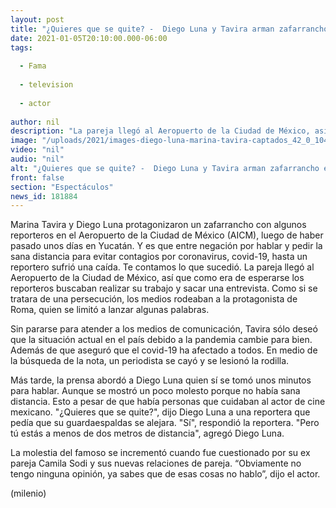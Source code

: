 ```yaml
---
layout: post
title: "¿Quieres que se quite? -  Diego Luna y Tavira arman zafarrancho en aeropuerto de CdMx"
date: 2021-01-05T20:10:00.000-06:00
tags:
  
  - Fama
  
  - television
  
  - actor
  
author: nil
description: "La pareja llegó al Aeropuerto de la Ciudad de México, así que como era de esperarse, los reporteros buscaban realizar su trabajo y sacar la nota. Sin embargo, no fue fácil y se armó un zafarrancho. "
image: "/uploads/2021/images-diego-luna-marina-tavira-captados_42_0_1045_650.jpg"
video: "nil"
audio: "nil"
alt: "¿Quieres que se quite? -  Diego Luna y Tavira arman zafarrancho en aeropuerto de CdMx"
front: false
section: "Espectáculos"
news_id: 181884
---
```


Marina Tavira y Diego Luna protagonizaron un zafarrancho con algunos reporteros en el Aeropuerto de la Ciudad de México (AICM), luego de haber pasado unos días en Yucatán. Y es que entre negación por hablar y pedir la sana distancia para evitar contagios por coronavirus, covid-19, hasta un reportero sufrió una caída. Te contamos lo que sucedió. La pareja llegó al Aeropuerto de la Ciudad de México, así que como era de esperarse los reporteros buscaban realizar su trabajo y sacar una entrevista. Como si se tratara de una persecución, los medios rodeaban a la protagonista de Roma, quien se limitó a lanzar algunas palabras. 

Sin pararse para atender a los medios de comunicación, Tavira sólo deseó que la situación actual en el país debido a la pandemia cambie para bien. Además de que aseguró que el covid-19 ha afectado a todos. En medio de la búsqueda de la nota, un periodista se cayó y se lesionó la rodilla. 

Más tarde, la prensa abordó a Diego Luna quien sí se tomó unos minutos para hablar. Aunque se mostró un poco molesto porque no había sana distancia. Esto a pesar de que había personas que cuidaban al actor de cine mexicano. "¿Quieres que se quite?", dijo Diego Luna a una reportera que pedía que su guardaespaldas se alejara.  "Sí", respondió la reportera.  "Pero tú estás a menos de dos metros de distancia", agregó Diego Luna.  

La molestia del famoso se incrementó cuando fue cuestionado por su ex pareja Camila Sodi y sus nuevas relaciones de pareja. “Obviamente no tengo ninguna opinión, ya sabes que de esas cosas no hablo”, dijo el actor. 

(milenio)